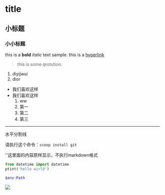 # title
## 小标题
### 小小标题
this is a **bold** *italic* text sample.
this is a [hyperlink](https://github.com/)
>this is some qrotution.
1. diyijwui
3. dior

* 我们喜欢这样
* 我们喜欢这样
    1. ww
    1. 第一
    2. 第二
    4. 第三

---
水平分割线

请执行这个命令：`scoop install git`

''这里面的内容原样显示，不执行markdown格式

```python
from datetime import datetime
ptint('hello wirld')
```

```powershell
$env:Path
```
<img src="https://img.shetu66.com/2023/07/05/1688537701771625.png"/>

